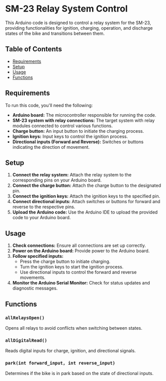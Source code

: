 # SM-23 Relay System Control

This Arduino code is designed to control a relay system for the SM-23, providing functionalities for ignition, charging, operation, and discharge states of the bike and transitions between them. 

## Table of Contents

- [Requirements](#requirements)
- [Setup](#setup)
- [Usage](#usage)
- [Functions](#functions)

## Requirements

To run this code, you'll need the following:

- **Arduino board:** The microcontroller responsible for running the code.
- **SM-23 system with relay connections:** The target system with relay modules connected to control various functions.
- **Charge button:** An input button to initiate the charging process.
- **Ignition keys:** Input keys to control the ignition process.
- **Directional inputs (Forward and Reverse):** Switches or buttons indicating the direction of movement.

## Setup

1. **Connect the relay system:** Attach the relay system to the corresponding pins on your Arduino board.
2. **Connect the charge button:** Attach the charge button to the designated pin.
3. **Connect the ignition keys:** Attach the ignition keys to the specified pin.
4. **Connect directional inputs:** Attach switches or buttons for forward and reverse to the respective pins.
5. **Upload the Arduino code:** Use the Arduino IDE to upload the provided code to your Arduino board.

## Usage

1. **Check connections:** Ensure all connections are set up correctly.
2. **Power on the Arduino board:** Provide power to the Arduino board.
3. **Follow specified inputs:**
    - Press the charge button to initiate charging.
    - Turn the ignition keys to start the ignition process.
    - Use directional inputs to control the forward and reverse movements.
4. **Monitor the Arduino Serial Monitor:** Check for status updates and diagnostic messages.

## Functions

### `allRelaysOpen()`

Opens all relays to avoid conflicts when switching between states.

### `allDigitalRead()`

Reads digital inputs for charge, ignition, and directional signals.

### `park(int forward_input, int reverse_input)`

Determines if the bike is in park based on the state of directional inputs.

